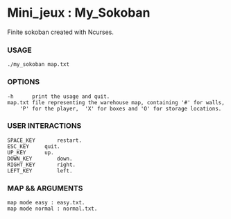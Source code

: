 # Mini_jeux : My_Sokoban

Finite sokoban created with Ncurses.

### USAGE
    ./my_sokoban map.txt


### OPTIONS
    -h		print the usage and quit.
    map.txt	file representing the warehouse map, containing '#' for walls,
		'P' for the player,  'X' for boxes and 'O' for storage locations.

### USER INTERACTIONS
    SPACE_KEY	    restart.
    ESC_KEY	    quit.
    UP_KEY	    up.
    DOWN_KEY	    down.
    RIGHT_KEY	    right.
    LEFT_KEY	    left.


### MAP && ARGUMENTS
    map mode easy : easy.txt.
    map mode normal : normal.txt.
